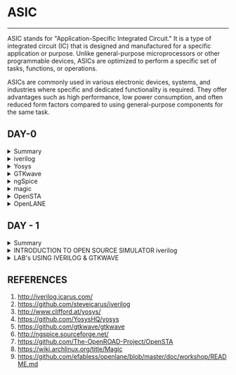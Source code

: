 # ASIC

---
ASIC stands for "Application-Specific Integrated Circuit." It is a type of integrated circuit (IC) that is designed and manufactured for a specific application or purpose. Unlike general-purpose microprocessors or other programmable devices, ASICs are optimized to perform a specific set of tasks, functions, or operations.

ASICs are commonly used in various electronic devices, systems, and industries where specific and dedicated functionality is required. They offer advantages such as high performance, low power consumption, and often reduced form factors compared to using general-purpose components for the same task.

## DAY-0
<details>
 <summary> Summary</summary>

 ---
 For this course there will be various tools required that can be downloaded using the commands given below in LINUX (UBUNTU).
  </details>
<details>
  <summary>iverilog</summary>

 ---
IVERilog (Icarus Verilog) is an open-source hardware description language (HDL) simulator. It is used for designing and testing digital circuits using hardware description languages such as Verilog. Verilog is a hardware description language used to model and simulate digital circuits, particularly in the field of digital design and electronic engineering. Steps to install iverilog are given below ;

  ```
sudo apt-get install iverilog

  ```
Results-->

---

![Screenshot from 2023-07-31 10-44-58](https://github.com/akul-star/ASIC/assets/75561390/359628ab-fb18-4272-8d09-a19abffc4199)


</details>

<details>
  <summary>Yosys</summary>

 ---
Yosys is an open-source framework for Verilog RTL (Register Transfer Level) synthesis. RTL synthesis is the process of transforming a high-level hardware description (typically written in a hardware description language like Verilog) into a lower-level representation that can be used to implement the design on hardware devices such as FPGAs (Field-Programmable Gate Arrays) or ASICs (Application-Specific Integrated Circuits).

Yosys provides a suite of tools that enable the synthesis and optimization of digital designs. Some of the key features and functionalities of Yosys include:

1. **RTL Synthesis:** Yosys takes Verilog input files describing digital designs and synthesizes them into a gate-level netlist, which represents the logical connections 
   and components of the design.
   
2. **Logic Optimization:** Yosys performs various optimizations on the design, such as technology mapping, logic minimization, and resource sharing, to produce a more 
   efficient and compact representation.

3. **Technology Mapping:** Yosys maps the logical components of the design to the specific cells or resources available in a target FPGA or ASIC technology library.

4. **Hierarchical Design:** Yosys supports hierarchical design, allowing for the synthesis of complex designs composed of multiple modules or sub-modules.

5. **Scripting and Automation:** Yosys can be controlled through scripts, which enables designers to automate the synthesis process and customize optimization steps.

6. **Open Source and Community-Driven:** Yosys is an open-source project with an active community of developers and users who contribute to its development and improvement.

Yosys is particularly popular in the field of digital design and electronic engineering, especially among FPGA and ASIC designers. It provides an alternative to proprietary synthesis tools and allows designers to have more control and transparency over the synthesis process.

To use Yosys, you typically write Verilog code to describe your digital design, use Yosys's command-line interface or scripting capabilities to run the synthesis process, and then generate output files that can be used for further steps in the hardware design flow.

```
$ git clone https://github.com/YosysHQ/yosys.git
$ cd yosys-master 
$ sudo apt install make (If make is not installed please install it) 
$ sudo apt-get install build-essential clang bison flex \
    libreadline-dev gawk tcl-dev libffi-dev git \
    graphviz xdot pkg-config python3 libboost-system-dev \
    libboost-python-dev libboost-filesystem-dev zlib1g-dev
$ make config-gcc
$ make 
$ sudo make install
```
Results -->

---
![Screenshot from 2023-07-31 10-51-37](https://github.com/akul-star/ASIC/assets/75561390/6a941985-55f7-436d-b96c-30883cbe1ebf)

Success

</details>

<details>

  <summary>GTKwave</summary>

 ---
GTKWave is an open-source waveform viewer used to visualize and analyze the simulation results of digital circuits. It is often used in conjunction with digital design and hardware description languages (HDLs) like Verilog or VHDL to visualize the behavior of digital signals over time. GTKWave provides a graphical representation of simulation waveforms, making it easier to debug and analyze the functionality of digital designs.

Key features of GTKWave include:

1. **Waveform Visualization:** GTKWave displays waveforms showing the behavior of digital signals over time, making it easier to identify signal transitions, timing 
   relationships, and other characteristics.

2. **Hierarchical Display:** It supports hierarchical display of waveforms, allowing you to expand and collapse hierarchical blocks to focus on specific parts of the 
    design.

3. **Zooming and Navigation:** You can zoom in and out on specific parts of the waveform and navigate through different parts of the simulation.

4. **Signal Highlighting:** GTKWave allows you to highlight and annotate specific signal transitions for easier analysis.

5. **Cross-Probing:** It supports cross-probing between source code and waveforms, enabling you to trace signals back to their corresponding locations in the design source 
   code.
   
6. **Support for Various File Formats:** GTKWave can read simulation output files in different formats, including VCD (Value Change Dump), FST (Fast Signal Trace), and 
   others.   
  

  ```
Steps to install gtkwave
sudo apt update
sudo apt install gtkwave
 ```
Results --->  

---

 ![Screenshot from 2023-07-31 11-13-17](https://github.com/akul-star/ASIC/assets/75561390/7a69c7e6-442e-4514-ad08-2d84bd9ec26b)

 Success
</details>

<details>
  <summary>ngSpice</summary>
  
  ---
  NGSPICE is an open-source mixed-level/mixed-signal electronic circuit simulator. It is used for simulating and analyzing the behavior of analog, digital, and mixed-signal circuits. NGSPICE allows engineers, researchers, and students to model and test electronic circuits before physical implementation, aiding in design verification, testing, and optimization.

Key features of NGSPICE include:
1. **Circuit Simulation:** NGSPICE can simulate various types of electronic circuits, including analog, digital, and mixed-signal designs.

2. **Component Models:** It supports a wide range of built-in models for electronic components such as resistors, capacitors, inductors, transistors, diodes, and 
    operational amplifiers.

3. **Interactive and Batch Modes:** NGSPICE can be used in both interactive mode (command-line interface) and batch mode (running scripts).

4. **Transient Analysis:** NGSPICE can perform transient analysis, which simulates circuit behavior over time, showing signal waveforms and dynamic responses.

6. **AC and DC Analysis:** It supports AC analysis (frequency domain) and DC analysis (steady-state behavior).

7. **Monte Carlo Analysis:** NGSPICE can perform Monte Carlo analysis to account for component tolerances and variations.

8. **Parameter Sweeps:** It allows for parameter sweeps to analyze circuit behavior under varying conditions.
  ```
After downloading the tarball from https://sourceforge.net/projects/ngspice/files/ to a local directory, unpack it using:
$ tar -zxvf ngspice-37.tar.gz
$ cd ngspice-37
$ mkdir release
$ cd release
$ ../configure  --with-x --with-readline=yes --disable-debug
$ make
$ sudo make install

  ```
RESULTS --->
---
  ![Screenshot from 2023-07-31 11-21-50](https://github.com/akul-star/ASIC/assets/75561390/5001e4cd-b6a1-494b-8c9a-91042359996a)
  
  Success
</details>

<details>
  <summary>magic</summary>

***  
"Magic" refers to a popular open-source layout tool used for physical design and layout of integrated circuits. Magic is primarily used for designing layouts of digital and analog integrated circuits at the transistor level, which includes placing and routing of individual transistors and components.

Magic provides a platform for designing and verifying the physical representation of digital circuits before they are fabricated. It allows designers to visualize, edit, and manipulate various layout aspects, including transistor placement, interconnect routing, metal layers, vias, and more. The tool is especially useful for custom IC design and is often employed in academic and research settings.

Magic is often used in conjunction with other tools in the IC design flow to ensure that the layout meets certain design rules, constraints, and performance requirements.

```
$   sudo apt-get install m4
$   sudo apt-get install tcsh
$   sudo apt-get install csh
$   sudo apt-get install libx11-dev
$   sudo apt-get install tcl-dev tk-dev
$   sudo apt-get install libcairo2-dev
$   sudo apt-get install mesa-common-dev libglu1-mesa-dev
$   sudo apt-get install libncurses-dev
git clone https://github.com/RTimothyEdwards/magic
cd magic
./configure
make
make install

```
Results --->

***
![Screenshot from 2023-07-31 11-28-33](https://github.com/akul-star/ASIC/assets/75561390/9ca6cf83-181f-4f0d-a162-f88aba0b6ca5)

Success.

</details>

<details>
  <summary>OpenSTA</summary>
  
  ***
  OPENSTA, or Open Source Static Timing Analysis, is an open-source software tool used in the field of VLSI (Very Large Scale Integration) design for performing static timing analysis. Static timing analysis is a crucial step in digital design where the timing behavior of a digital circuit is analyzed to ensure that the circuit meets its performance requirements, such as setup and hold times, clock skew, and overall timing constraints.

OPENSTA is designed to analyze the timing characteristics of a digital circuit's design, helping designers identify potential timing violations, optimize the circuit's performance, and ensure that the design meets its timing goals. Static timing analysis plays a key role in verifying the correct functionality and performance of digital designs before they are fabricated. I installed and built OpenSTA (including the needed packages) using the following commands:
  ```
sudo apt-get install cmake clang gcctcl swig bison flex
git clone https://github.com/The-OpenROAD-Project/OpenSTA.git
cd OpenSTA
mkdir build
cd build
cmake ..
make
```
Below is the screenshot showing sucessful installation:
![OpenSTA](https://github.com/akul-star/ASIC/assets/75561390/e040b4ad-3704-4eb6-a2a1-66cb3050493d)

Success

</details>

<details>
  <summary>OpenLANE</summary>
  
---  
OpenLANE is an open-source ASIC (Application-Specific Integrated Circuit) design flow and methodology that aims to automate and streamline various steps of the digital chip design process. It is a complete RTL-to-GDSII (Register Transfer Level to GDSII layout) flow that encompasses various stages of design, including synthesis, floorplanning, placement, routing, and final layout generation. OpenLANE is designed to make ASIC design more accessible, efficient, and collaborative.

Key features and components of OpenLANE include:
RTL-to-GDSII Flow: OpenLANE provides an integrated, end-to-end design flow, starting from RTL code and resulting in a manufacturable GDSII layout.

1. **Automated Design Steps:** It automates many design steps, including synthesis, floorplanning, placement, clock tree synthesis, routing, and other optimizations.

2. **Open-Source Tools:** OpenLANE leverages various open-source tools, such as Yosys for synthesis, ABC for technology mapping, and OpenROAD tools for physical design.

3. **Customizable:** Designers can customize the flow, parameters, and options to suit their specific design requirements and constraints.

4. **Digital ASICs:** OpenLANE is focused on digital ASIC design, making it suitable for complex digital chip designs.

OpenLANE is part of the larger open-source hardware design ecosystem and aims to promote collaboration, knowledge sharing, and accessibility in the field of ASIC design.
  ```
sudo apt-get update
sudo apt-get upgrade
sudo apt install -y build-essential python3 python3-venv python3-pip make git

sudo apt install apt-transport-https ca-certificates curl software-properties-common
curl -fsSL https://download.docker.com/linux/ubuntu/gpg | sudo gpg --dearmor -o /usr/share/keyrings/docker-archive-keyring.gpg

echo "deb [arch=amd64 signed-by=/usr/share/keyrings/docker-archive-keyring.gpg] https://download.docker.com/linux/ubuntu $(lsb_release -cs) stable" | sudo tee /etc/apt/sources.list.d/docker.list > /dev/null

sudo apt update

sudo apt install docker-ce docker-ce-cli containerd.io

sudo docker run hello-world

sudo groupadd docker
sudo usermod -aG docker $USER
sudo reboot 

# After reboot
docker run hello-world

```
Below is the screenshot showing sucessful installation:


Success
</details>

## DAY - 1
<details>
 <summary> Summary</summary>
---
  </details>

<details>
 <summary> INTRODUCTION TO OPEN SOURCE SIMULATOR iverilog</summary>
 
 ---
**SIMULATOR:**  A simulator is a tool used to verify the design written in HDL and to convert it into RTL design. The simulator we are going to use in this course is iverilog.

**DESIGN:** Designing a circuit "by design" refers to creating a circuit based on a specific set of requirements or specifications. This process involves using a Hardware Description Language (HDL) like Verilog or VHDL to describe the behavior and structure of the circuit. We will later be taking an example of designing a 2x1 multiplexer (mux) using an HDL.

**TEST BENCH:** Test bench is a code necessarily written in an HDL language and is used to create set of inputs or stimulus to check whether the code written to design the required specifications is correct or not by observing the output given due to the test bench. 


In summary, a test bench is a critical component of the digital design and verification process. It ensures that the design meets its intended functionality and behaves correctly across a wide range of scenarios. By using an HDL to describe both the design and the test bench, you can systematically verify the correctness of your digital circuit before moving on to physical implementation.

*SIMULATOR WORKING*
====================

Simulators are a crucial part of the VLSI design and verification process, allowing designers to test and validate their designs before actual fabrication. Basically a simulator requires two things. First is the design written according to the required specifications and the test bench to verify the design written in HDL. Simulator requires change in input, then only it will give an output to be observed. If there is no change in input. the output in obviously never given by the simulator.

---
![Screenshot from 2023-08-09 17-43-08](https://github.com/akul-star/ASIC/assets/75561390/d1d37995-c3c6-4fd1-8b3c-8c3bcce1899b)

---
Now that we have design as well as the test bench, we cab use iverilog (icarus verilog) to compile the two files and give an outout in form of a VCD file or a Value Change Dump file which is only given as output if change in input is given to the simulator. This VCD (Value Change Dump) file is a standard file format used in digital simulation to capture and store the changes in signal values over time during a simulation run. This VCD file can be converted to waveforms using gtkWAVE that we installed already.

---
![2](https://github.com/akul-star/ASIC/assets/75561390/464a762c-1004-4233-aca8-5721d98ce77a)

  </details>

<details>
 <summary> LAB's USING IVERILOG & GTKWAVE </summary>
 
 *GIT CLONING*
 ===========

 
 1. Make a directory using the command given below in the terminal and name it          **VLSI** 

 ```
mkdir VLSI
```

2. Write the command given below to clone the repository from the link given in the command. In Ubuntu (or any other Linux-based system), the git clone command is used to create a copy of a Git repository from a remote source, such as a repository hosted on GitHub, GitLab, or another Git hosting service.

```
git clone https://github.com/kunalg123/sky130RTLDesignAndSynthesisWorkshop

```
When this command is executed, a directory is created named **sky130RTLDesignAndSynthesisWorkshop** inside the VLSI documentary.
Now let us open the git cloned file and explore the different files we have in the folder. From the above screenshot we can tell that we have **my_lib**, **lib**, **DC_Workshop** & **verilogfiles**.

---
![4](https://github.com/akul-star/ASIC/assets/75561390/f4e75920-bb3b-4dbd-b50d-b2d81d183832)

The **lib** file will have **sky130_fd_sc_hd__tt_025C_1v80.lib** which is a standard cell library which we will be using for our synthesis. 

---
![5](https://github.com/akul-star/ASIC/assets/75561390/4bf09347-b90b-416c-a5cc-6dd5d8391d5f)

Apart from **lib** we also have a **my_lib** file inside the folder. This **my_lib** has a file named **sky130_fd_sc_hd.v** which has all the verilog codes of the standard cells like basic gates.

---
![6](https://github.com/akul-star/ASIC/assets/75561390/e2ea7f2e-d4b9-4cfc-9b41-0fc29ef0b614)

Lastly the cloned folder has another file names **verilog_files** which has all our lab experiments and will contain all oyr verilog source files abd test bench files.

---
![7](https://github.com/akul-star/ASIC/assets/75561390/0b657de9-6b9a-4603-be51-8570ac40a984)


*Introduction to Iverilog & GTKwave*
====================================

Now we will see how to work with iverilog and GTKwave. We will do this by implementing a simple 2x1mux with the verilog source file we already have in our directory we created by git cloning. All the verilog soutce files and their test benches are already present inside the **verilog files** as shown below.

---
![8](https://github.com/akul-star/ASIC/assets/75561390/a63f229b-1aad-48c8-be93-0974327ed8cb)

Now we will load the design in iverilog. For that we will require two files from the verilog file which is verilog source file and test bench file of the 2x1 MUX. We will implement this using the following command.

```
iverilog good_mux.v tb_good_mux.v
```
After this we will give a command /.a.out to create the VCD (Value Chnage Dump) file named **tb_good_mux.vcd** required for the GTKwave to give output waveforms according to the changes in the input as stated in the test bench file of the MUX.

```
./a.out
```
![9](https://github.com/akul-star/ASIC/assets/75561390/58a5ad7a-f884-420a-b9ea-7c7f6323afd3)

---
We will load this VCD file in the GTKwave using the command given below.

```
gtkwave tb_good_mux.vcd
```
This command will open a window which will show the output of the designed mux once we append all the parameters shown in the window. We need to This is hoe we will load the design and check its functionality.
---
![Untitled design](https://github.com/akul-star/ASIC/assets/75561390/3c227875-6f91-41a5-acc7-76c2fb69ac6b)



  </details>



## REFERENCES
 1. http://iverilog.icarus.com/
 2. https://github.com/steveicarus/iverilog
 3. http://www.clifford.at/yosys/
 4. https://github.com/YosysHQ/yosys
 5. https://github.com/gtkwave/gtkwave
 6. http://ngspice.sourceforge.net/
 7. https://github.com/The-OpenROAD-Project/OpenSTA
 8. https://wiki.archlinux.org/title/Magic
 9. https://github.com/efabless/openlane/blob/master/doc/workshop/README.md





